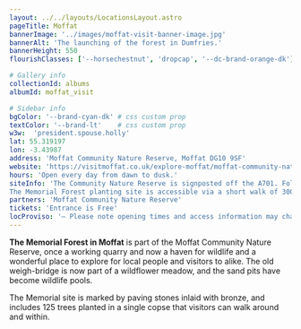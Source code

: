```yaml
---
layout: ../../layouts/LocationsLayout.astro
pageTitle: Moffat
bannerImage: '../images/moffat-visit-banner-image.jpg'
bannerAlt: 'The launching of the forest in Dumfries.'
bannerHeight: 550
flourishClasses: ['--horsechestnut', 'dropcap', '--dc-brand-orange-dk']

# Gallery info
collectionId: albums
albumId: moffat_visit

# Sidebar info
bgColor: '--brand-cyan-dk' # css custom prop
textColor: '--brand-lt'    # css custom prop
w3w:  'president.spouse.holly'
lat: 55.319197
lon: -3.43987
address: 'Moffat Community Nature Reserve, Moffat DG10 9SF'
website: 'https://visitmoffat.co.uk/explore-moffat/moffat-community-nature-reserve'
hours: 'Open every day from dawn to dusk.'
siteInfo: 'The Community Nature Reserve is signposted off the A701. Follow the brown signs for Community Nature Reserve from the A701, as you are driving between Moffat and the M74.<br><br>
The Memorial Forest planting site is accessible via a short walk of 300 metres (5-10 minutes) from the Nature Reserve car park. The ground is rough in some places. Those with access concerns can drive to the Memorial rather than walking along the access road. <br><br>To drive to the Memorial site: rather than parking in the car park, turn left just before the car park onto the access road. You will see a vehicle gate just ahead (please close the gate behind you). Drive straight for 2 minutes – the Memorial site will be on your right, and is marked by paving stones.'
partners: 'Moffat Community Nature Reserve'
tickets: 'Entrance is Free'
locProviso: '– Please note opening times and access information may change. Please visit the site partner website listed above for updated information.'
---
```


__The Memorial Forest in Moffat__ is part of the Moffat Community Nature Reserve, once a working quarry and now a haven for wildlife and a wonderful place to explore for local people and visitors to alike. The old weigh-bridge is now part of a wildflower meadow, and the sand pits have become wildlife pools.

The Memorial site is marked by paving stones inlaid with bronze, and includes 125 trees planted in a single copse that visitors can walk around and within.

<!-- <a class="link" href='../events/moffat'><b>See also: </b>Events at the Moffat site.</a> -->
